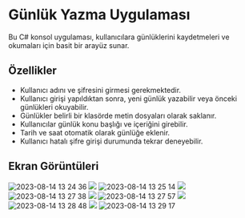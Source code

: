# Günlük Yazma Uygulaması
Bu C# konsol uygulaması, kullanıcılara günlüklerini kaydetmeleri ve okumaları için basit bir arayüz sunar.

## Özellikler
* Kullanıcı adını ve şifresini girmesi gerekmektedir.
* Kullanıcı girişi yapıldıktan sonra, yeni günlük yazabilir veya önceki günlükleri okuyabilir.
* Günlükler belirli bir klasörde metin dosyaları olarak saklanır.
* Kullanıcılar günlük konu başlığı ve içeriğini girebilir.
* Tarih ve saat otomatik olarak günlüğe eklenir.
* Kullanıcı hatalı şifre girişi durumunda tekrar deneyebilir.

## Ekran Görüntüleri
![2023-08-14 13 24 36](https://github.com/MirayDurgun/Gunluk_Yazma/assets/117771962/2eeb537f-6b1e-43ec-a01f-101a12448cff)
<img src="https://user-images.githubusercontent.com/73097560/115834477-dbab4500-a447-11eb-908a-139a6edaec5c.gif"> 
![2023-08-14 13 25 14](https://github.com/MirayDurgun/Gunluk_Yazma/assets/117771962/d732cfc5-a7b5-4865-bce9-0ec138be2e0a)
<img src="https://user-images.githubusercontent.com/73097560/115834477-dbab4500-a447-11eb-908a-139a6edaec5c.gif"> 
![2023-08-14 13 27 38](https://github.com/MirayDurgun/Gunluk_Yazma/assets/117771962/62f8fcfd-1251-4b8f-ad45-ded9bb446182)
<img src="https://user-images.githubusercontent.com/73097560/115834477-dbab4500-a447-11eb-908a-139a6edaec5c.gif"> 
![2023-08-14 13 27 57](https://github.com/MirayDurgun/Gunluk_Yazma/assets/117771962/adcaa602-fab5-4346-80c2-778b951ebca3)
<img src="https://user-images.githubusercontent.com/73097560/115834477-dbab4500-a447-11eb-908a-139a6edaec5c.gif"> 
![2023-08-14 13 28 48](https://github.com/MirayDurgun/Gunluk_Yazma/assets/117771962/2cfd5d5b-85b9-4f58-91bb-b51a008b7009)
<img src="https://user-images.githubusercontent.com/73097560/115834477-dbab4500-a447-11eb-908a-139a6edaec5c.gif"> 
![2023-08-14 13 29 17](https://github.com/MirayDurgun/Gunluk_Yazma/assets/117771962/a484a630-b66f-4951-a105-174794f271ea)
